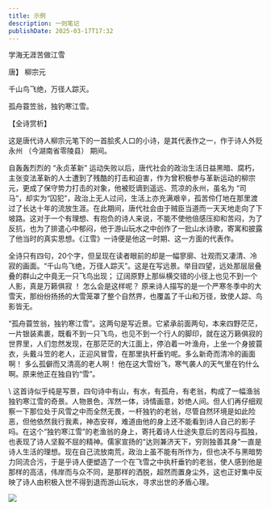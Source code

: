 ```yaml
---
title: 示例
description: 一则笔记
publishDate: 2025-03-17T17:32
---
```

学海无涯苦做江雪

唐】 柳宗元

千山鸟飞绝，万径人踪灭。

孤舟蓑笠翁，独钓寒江雪。



【全诗赏析】

 

  这是唐代诗人柳宗元笔下的一首脍炙人口的小诗，是其代表作之一，作于诗人外贬永州 （今湖南省零陵县） 期间。

 

   自轰轰烈烈的 “永贞革新” 运动失败以后，唐代社会的政治生活日益黑暗、腐朽，主张变法革新的人士遭到了残酷的打击和迫害，作为曾积极参与革新运动的柳宗元，更成了保守势力打击的对象，他被贬谪到遥远、荒凉的永州，虽名为 “司马”，却实为“囚犯”，政治上无人过问，生活上亦充满艰辛，孤苦伶仃地在那里渡过了长达十年的流放生涯。在此期间，唐代社会由于贼臣当道而一天天地走向了下坡路。这对于一个有理想、有抱负的诗人来说，不能不使他倍感压抑和苦闷，为了反抗，也为了排遣心中郁闷，他于游山玩水之中创作了一批山水诗歌，寄寓和披露了他当时的真实思想。《江雪》一诗便是他这一时期、这一方面的代表作。

 

  全诗只有四句，20个字，但呈现在读者眼前的却是一幅寥廓、壮观而又凄清、冷寂的画面。“千山鸟飞绝，万径人踪灭”。这是在写远景。举目四望，远处那层层叠叠的群山之中竟无一只飞鸟出现； 辽阔原野上那纵横交错的小径上也见不到一个人影，真是万籁俱寂 ！ 怎么会是这样呢？ 原来诗人描写的是一个严寒冬季中的大雪天，那纷纷扬扬的大雪笼罩了整个自然界，也覆盖了千山和万径，致使人踪、鸟影皆无。

 

   “孤舟蓑笠翁，独钓寒江雪”。这两句是写近景。它紧承前面两句，本来四野茫茫，一片银装素裹，既看不到一只飞鸟，也见不到一个行人的脚印，就在这万籁俱寂的世界里，人们忽然发现，在那茫茫的大江面上，停泊着一叶渔舟，上坐一个身披蓑衣，头戴斗笠的老人，正迎风冒雪，在那里执杆垂钓呢。多么新奇而清冷的画面啊！ 多么孤僻而又清高的老人啊！ 他在这大雪纷飞，寒气袭人的天气里在钓什么啊。原来他正在独自钓“雪”。

 

\    这首诗似乎纯是写景，四句诗中有山，有水，有孤舟，有老翁，构成了一幅渔翁独钓寒江雪的奇景。人物景色，浑然一体，诗情画意，妙绝人间。但人们再仔细观察一下那位处于风雪之中而全然无畏，一杆独钓的老翁，尽管自然环境是如此险恶，但他依然我行我素，神态安祥，难道由他的身上还不能看到诗人自己的影子吗。在这个“独钓寒江雪”的老渔翁的身上，寄托着诗人仕途失意后的苦闷与孤独，也表现了诗人坚毅不屈的精神。儒家宣扬的“达则兼济天下，穷则独善其身”一直是诗人生活的理想。现在自己流放南荒，政治上虽不能有所作为，但也决不与黑暗势力同流合污，于是乎诗人便塑造了一个在飞雪之中执杆垂钓的老翁，使人感到他是那样的高洁，伟岸而与众不同，是那样的洒脱，超然而置身尘外，这也正好集中反映了诗人由积极入世不得到退而游山玩水，寻求出世的矛盾心理。

![](/assets/images/focus.png)
